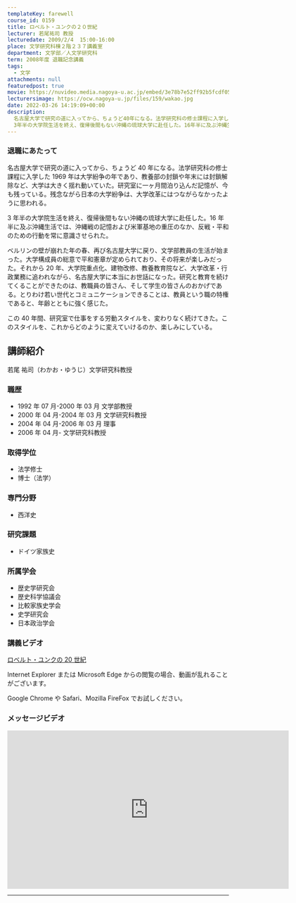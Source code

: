 ```yaml
---
templateKey: farewell
course_id: 0159
title: ロベルト・ユンクの２０世紀
lecturer: 若尾祐司 教授
lecturedate: 2009/2/4  15:00-16:00
place: 文学研究科棟２階２３７講義室
department: 文学部／人文学研究科
term: 2008年度 退職記念講義
tags:
  - 文学
attachments: null
featuredpost: true
movie: https://nuvideo.media.nagoya-u.ac.jp/embed/3e78b7e52ff92b5fcdf05cec3d527570c9baf043
lecturersimage: https://ocw.nagoya-u.jp/files/159/wakao.jpg
date: 2022-03-26 14:19:09+00:00
description:
  名古屋大学で研究の道に入ってから、ちょうど40年になる。法学研究科の修士課程に入学した1969年は大学紛争の年であり、教養部の封鎖や年末には封鎖解除など、大学は大きく揺れ動いていた。研究室に一ヶ月間泊り込んだ記憶が、今も残っている。残念ながら日本の大学紛争は、大学改革にはつながらなかったように思われる。
  3年半の大学院生活を終え、復帰後間もない沖縄の琉球大学に赴任した。16年半に及ぶ沖縄生 ....
---
```


### 退職にあたって

名古屋大学で研究の道に入ってから、ちょうど 40 年になる。法学研究科の修士課程に入学した 1969 年は大学紛争の年であり、教養部の封鎖や年末には封鎖解除など、大学は大きく揺れ動いていた。研究室に一ヶ月間泊り込んだ記憶が、今も残っている。残念ながら日本の大学紛争は、大学改革にはつながらなかったように思われる。

3 年半の大学院生活を終え、復帰後間もない沖縄の琉球大学に赴任した。16 年半に及ぶ沖縄生活では、沖縄戦の記憶および米軍基地の重圧のなか、反戦・平和のための行動を常に意識させられた。

ベルリンの壁が崩れた年の春、再び名古屋大学に戻り、文学部教員の生活が始まった。大学構成員の総意で平和憲章が定められており、その将来が楽しみだった。それから 20 年、大学院重点化、建物改修、教養教育院など、大学改革・行政業務に追われながら、名古屋大学に本当にお世話になった。研究と教育を続けてくることができたのは、教職員の皆さん、そして学生の皆さんのおかげである。とりわけ若い世代とコミュニケーションできることは、教員という職の特権であると、年齢とともに強く感じた。

この 40 年間、研究室で仕事をする労動スタイルを、変わりなく続けてきた。このスタイルを、これからどのように変えていけるのか、楽しみにしている。

## 講師紹介

若尾 祐司（わかお・ゆうじ）文学研究科教授

### 職歴

- 1992 年 07 月-2000 年 03 月 文学部教授
- 2000 年 04 月-2004 年 03 月 文学研究科教授
- 2004 年 04 月-2006 年 03 月 理事
- 2006 年 04 月- 文学研究科教授

### 取得学位

- 法学修士
- 博士（法学）

### 専門分野

- 西洋史

### 研究課題

- ドイツ家族史

### 所属学会

- 歴史学研究会
- 歴史科学協議会
- 比較家族史学会
- 史学研究会
- 日本政治学会

### 講義ビデオ

[ロベルト・ユンクの 20 世紀](https://nuvideo.media.nagoya-u.ac.jp/embed/3e78b7e52ff92b5fcdf05cec3d527570c9baf043)

Internet Explorer または Microsoft Edge からの閲覧の場合、動画が乱れることがございます。

Google Chrome や Safari、Mozilla FireFox でお試しください。

### メッセージビデオ

<iframe src="https://nuvideo.media.nagoya-u.ac.jp/embed/faa7f0a6a82d18b84b3e42969612db405d5ec7af" width="640" height="360" frameborder="0" allowfullscreen></iframe>

---
